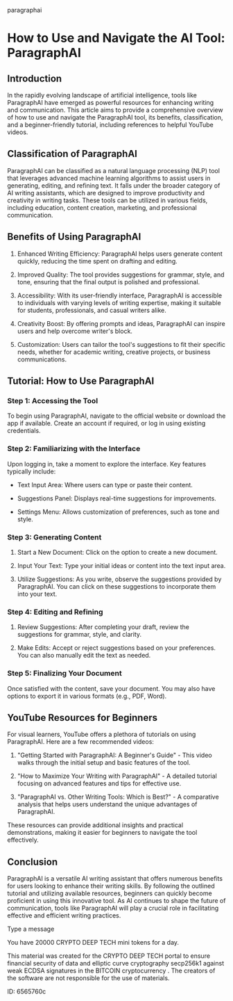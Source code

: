 paragraphai
# How to Use and Navigate the AI Tool: ParagraphAI



## Introduction



In the rapidly evolving landscape of artificial intelligence, tools like ParagraphAI have emerged as powerful resources for enhancing writing and communication. This article aims to provide a comprehensive overview of how to use and navigate the ParagraphAI tool, its benefits, classification, and a beginner-friendly tutorial, including references to helpful YouTube videos.



## Classification of ParagraphAI



ParagraphAI can be classified as a natural language processing (NLP) tool that leverages advanced machine learning algorithms to assist users in generating, editing, and refining text. It falls under the broader category of AI writing assistants, which are designed to improve productivity and creativity in writing tasks. These tools can be utilized in various fields, including education, content creation, marketing, and professional communication.



## Benefits of Using ParagraphAI



1. Enhanced Writing Efficiency: ParagraphAI helps users generate content quickly, reducing the time spent on drafting and editing.

2. Improved Quality: The tool provides suggestions for grammar, style, and tone, ensuring that the final output is polished and professional.

3. Accessibility: With its user-friendly interface, ParagraphAI is accessible to individuals with varying levels of writing expertise, making it suitable for students, professionals, and casual writers alike.

4. Creativity Boost: By offering prompts and ideas, ParagraphAI can inspire users and help overcome writer's block.

5. Customization: Users can tailor the tool's suggestions to fit their specific needs, whether for academic writing, creative projects, or business communications.



## Tutorial: How to Use ParagraphAI



### Step 1: Accessing the Tool



To begin using ParagraphAI, navigate to the official website or download the app if available. Create an account if required, or log in using existing credentials.



### Step 2: Familiarizing with the Interface



Upon logging in, take a moment to explore the interface. Key features typically include:



- Text Input Area: Where users can type or paste their content.

- Suggestions Panel: Displays real-time suggestions for improvements.

- Settings Menu: Allows customization of preferences, such as tone and style.



### Step 3: Generating Content



1. Start a New Document: Click on the option to create a new document.

2. Input Your Text: Type your initial ideas or content into the text input area.

3. Utilize Suggestions: As you write, observe the suggestions provided by ParagraphAI. You can click on these suggestions to incorporate them into your text.



### Step 4: Editing and Refining



1. Review Suggestions: After completing your draft, review the suggestions for grammar, style, and clarity.

2. Make Edits: Accept or reject suggestions based on your preferences. You can also manually edit the text as needed.



### Step 5: Finalizing Your Document



Once satisfied with the content, save your document. You may also have options to export it in various formats (e.g., PDF, Word).



## YouTube Resources for Beginners



For visual learners, YouTube offers a plethora of tutorials on using ParagraphAI. Here are a few recommended videos:



1. "Getting Started with ParagraphAI: A Beginner's Guide" - This video walks through the initial setup and basic features of the tool.

2. "How to Maximize Your Writing with ParagraphAI" - A detailed tutorial focusing on advanced features and tips for effective use.

3. "ParagraphAI vs. Other Writing Tools: Which is Best?" - A comparative analysis that helps users understand the unique advantages of ParagraphAI.



These resources can provide additional insights and practical demonstrations, making it easier for beginners to navigate the tool effectively.



## Conclusion



ParagraphAI is a versatile AI writing assistant that offers numerous benefits for users looking to enhance their writing skills. By following the outlined tutorial and utilizing available resources, beginners can quickly become proficient in using this innovative tool. As AI continues to shape the future of communication, tools like ParagraphAI will play a crucial role in facilitating effective and efficient writing practices.



Type a message

You have 20000 CRYPTO DEEP TECH mini tokens for a day.


This material was created for the  CRYPTO DEEP TECH portal  to ensure financial security of data and elliptic curve cryptography  secp256k1 against weak ECDSA  signatures   in the  BITCOIN cryptocurrency . The creators of the software are not responsible for the use of materials.

 ID: 6565760c
